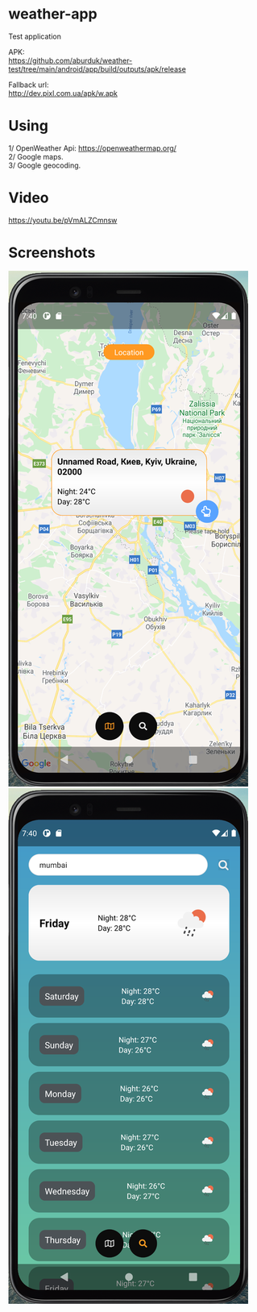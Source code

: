 # weather-app
Test application


APK:  
https://github.com/aburduk/weather-test/tree/main/android/app/build/outputs/apk/release

Fallback url:  
http://dev.pixl.com.ua/apk/w.apk

# Using 
1/ OpenWeather Api: https://openweathermap.org/  
2/ Google maps.  
3/ Google geocoding. 


# Video
https://youtu.be/pVmALZCmnsw


# Screenshots
![alt text](https://github.com/aburduk/weather-test/blob/main/src/resources/images/1.png?raw=true)
![alt text](https://github.com/aburduk/weather-test/blob/main/src/resources/images/2.png?raw=true)
